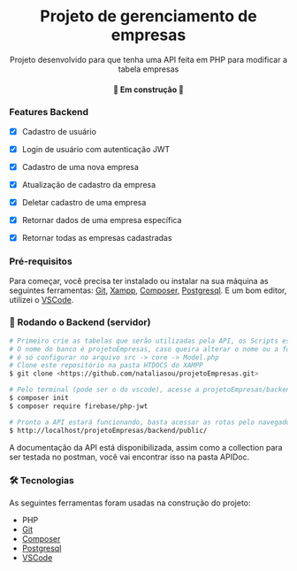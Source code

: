 <h1 align="center">Projeto de gerenciamento de empresas</h1> 

<p align="center">Projeto desenvolvido para que tenha uma API feita em PHP para modificar a tabela empresas</p>
<h4 align="center"> 
	🚧  Em construção  🚧
</h4>

### Features Backend

- [x] Cadastro de usuário
- [x] Login de usuário com autenticação JWT
- [x] Cadastro de uma nova empresa
- [x] Atualização de cadastro da empresa
- [x] Deletar cadastro de uma empresa
- [x] Retornar dados de uma empresa específica
- [x] Retornar todas as empresas cadastradas


### Pré-requisitos

Para começar, você precisa ter instalado ou instalar na sua máquina as seguintes ferramentas:
[Git](https://git-scm.com), [Xampp](https://www.apachefriends.org/pt_br/index.html), [Composer](https://getcomposer.org/download/),
[Postgresql](https://www.postgresql.org/download/). E um bom editor, utilizei o [VSCode](https://code.visualstudio.com/).

### 🎲 Rodando o Backend (servidor)

```bash
# Primeiro crie as tabelas que serão utilizadas pela API, os Scripts estão na pasta Script.
# O nome do banco é projetoEmpresas, caso queira alterar o nome ou a formar de logar no postgres
# é só configurar no arquivo src -> core -> Model.php
# Clone este repositório na pasta HTDOCS do XAMPP
$ git clone <https://github.com/nataliasou/projetoEmpresas.git>

# Pelo terminal (pode ser o do vscode), acesse a projetoEmpresas/backend e coloque os próximos comandos:
$ composer init
$ composer require firebase/php-jwt

# Pronto a API estará funcionando, basta acessar as rotas pelo navegador ou postman, por exemplo:
$ http://localhost/projetoEmpresas/backend/public/
```

A documentação da API está disponibilizada, assim como a collection para ser testada no postman, você vai encontrar isso na pasta APIDoc.



### 🛠 Tecnologias

As seguintes ferramentas foram usadas na construção do projeto:

- PHP
- [Git](https://git-scm.com)
- [Composer](https://getcomposer.org/download/)
- [Postgresql](https://www.postgresql.org/download/)
- [VSCode](https://code.visualstudio.com/)
